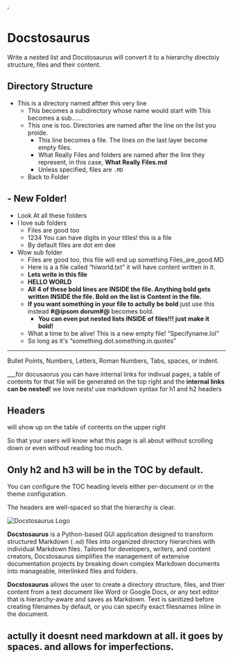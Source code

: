 '
# Docstosaurus

Write a nested list and Docstosaurus will convert it to a hierarchy directoiy structure, files and their content.

## Directory Structure

- This is a directory named afther this very line
  - This becomes a subdirectory whose name would start with This becomes a sub......
  - This one is too. Directories are named after the line on the list you proide.
    - This line becomes a file. The lines on the last layer become empty files.
    - What Really Files and folders are named after the line they represent, in this case, **What Really Files.md**
    - Unless specified, files are `.MD`
  - Back to Folder
## - New Folder!
  - Look At all these folders
  - I love sub folders
    - Files are good too
    - 1234 You can have digits in your titles! this is a file
    - By default files are dot em dee
  - Wow sub folder
    - Files are good too, this file will end up something Files_are_good.MD 
    - Here is a a file called “hiworld.txt” it will have content written in it.
    - **Lets write in this file**
    - **HELLO WORLD**
    - **All 4 of these bold lines are INSIDE the file. Anything bold gets written INSIDE the file. Bold on the list is Content in the file.**
    - **If you want something in your file to actully be bold** just use this instead **#@ipsom dorum#@** becomes bold.
      - **You can even put nested lists INSIDE of files!!!  just make it bold!**
    - What a time to be alive! This is a new empty file! “Specifyname.lol”
    - So long as it's “something.dot.something.in.quotes”
   
      
-------------------------------------------------------------------------------




  Bullet Points, Numbers, Letters, Roman Numbers, Tabs, spaces, or indent. 


___for docusaorus you can have internal links for indivual pages, a table of contents for that file will be generated on the top right and the **internal links can be nested!** we love nests! use markdown syntax for h1 and h2 headers
## Headers

will show up on the table of contents on the upper right

So that your users will know what this page is all about without scrolling down or even without reading too much.

## Only h2 and h3 will be in the TOC by default.

You can configure the TOC heading levels either per-document or in the theme configuration.

The headers are well-spaced so that the hierarchy is clear.



![Docstosaurus Logo](https://github.com/morganross/docstosaurus/raw/main/logo.png)

**Docstosaurus** is a Python-based GUI application designed to transform structured Markdown (`.md`) files into organized directory hierarchies with individual Markdown files. Tailored for developers, writers, and content creators, Docstosaurus simplifies the management of extensive documentation projects by breaking down complex Markdown documents into manageable, interlinked files and folders.

**Docstosaurus** allows the user to create a directory structure, files, and thier content from a text document like Word or Google Docs, or any text editor that is hierarchy-aware and saves as Markdown.
Text is sanitized before creating filenames by default, or you can specify exact filesnames inline in the document.

actully it doesnt need markdown at all. it goes by spaces. and allows for imperfections. 
---

#
